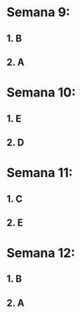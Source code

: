 # Semana 9:

## 1. B
## 2. A

# Semana 10:

## 1. E
## 2. D

# Semana 11:

## 1. C
## 2. E

# Semana 12:

## 1. B
## 2. A